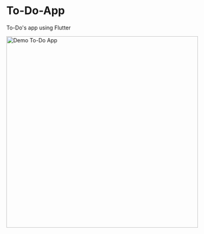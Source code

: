 # To-Do-App
To-Do's app using Flutter

<img src="./Demo/IMG_9361.gif" alt="Demo To-Do App" width="500"/>



